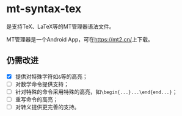 # mt-syntax-tex
是支持TeX、LaTeX等的MT管理器语法文件。

MT管理器是一个Android App，可在<https://mt2.cn/>上下载。

## 仍需改进
- [x] 提供对特殊字符如`&`等的高亮；
- [ ] 对数学命令提供支持；
- [ ] 针对特殊的命令采用特殊的高亮，如`\begin{...}...\end{end...}`；
- [ ] 重写命令的高亮；
- [ ] 对转义提供更完善的支持。
